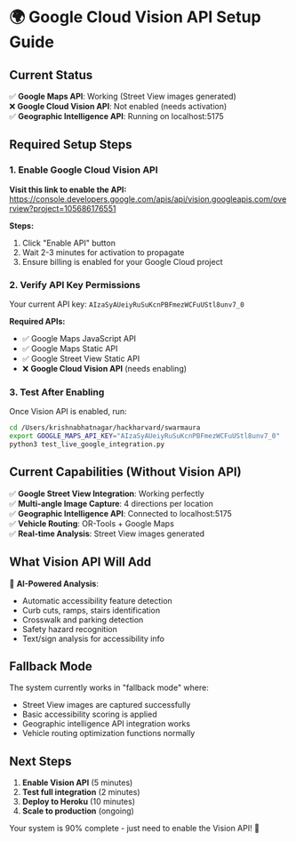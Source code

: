 # 🌍 Google Cloud Vision API Setup Guide

## Current Status
✅ **Google Maps API**: Working (Street View images generated)  
❌ **Google Cloud Vision API**: Not enabled (needs activation)  
✅ **Geographic Intelligence API**: Running on localhost:5175  

## Required Setup Steps

### 1. Enable Google Cloud Vision API

**Visit this link to enable the API:**
https://console.developers.google.com/apis/api/vision.googleapis.com/overview?project=105686176551

**Steps:**
1. Click "Enable API" button
2. Wait 2-3 minutes for activation to propagate
3. Ensure billing is enabled for your Google Cloud project

### 2. Verify API Key Permissions

Your current API key: `AIzaSyAUeiyRuSuKcnPBFmezWCFuUStl8unv7_0`

**Required APIs:**
- ✅ Google Maps JavaScript API
- ✅ Google Maps Static API  
- ✅ Google Street View Static API
- ❌ **Google Cloud Vision API** (needs enabling)

### 3. Test After Enabling

Once Vision API is enabled, run:
```bash
cd /Users/krishnabhatnagar/hackharvard/swarmaura
export GOOGLE_MAPS_API_KEY="AIzaSyAUeiyRuSuKcnPBFmezWCFuUStl8unv7_0"
python3 test_live_google_integration.py
```

## Current Capabilities (Without Vision API)

✅ **Google Street View Integration**: Working perfectly  
✅ **Multi-angle Image Capture**: 4 directions per location  
✅ **Geographic Intelligence API**: Connected to localhost:5175  
✅ **Vehicle Routing**: OR-Tools + Google Maps  
✅ **Real-time Analysis**: Street View images generated  

## What Vision API Will Add

🤖 **AI-Powered Analysis**:
- Automatic accessibility feature detection
- Curb cuts, ramps, stairs identification
- Crosswalk and parking detection
- Safety hazard recognition
- Text/sign analysis for accessibility info

## Fallback Mode

The system currently works in "fallback mode" where:
- Street View images are captured successfully
- Basic accessibility scoring is applied
- Geographic intelligence API integration works
- Vehicle routing optimization functions normally

## Next Steps

1. **Enable Vision API** (5 minutes)
2. **Test full integration** (2 minutes)  
3. **Deploy to Heroku** (10 minutes)
4. **Scale to production** (ongoing)

Your system is 90% complete - just need to enable the Vision API! 🚀
